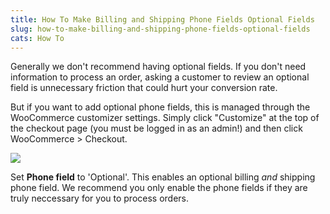 ```yaml
---
title: How To Make Billing and Shipping Phone Fields Optional Fields
slug: how-to-make-billing-and-shipping-phone-fields-optional-fields
cats: How To
---
```


Generally we don't recommend having optional fields. If you don't need information to process an order, asking a customer to review an optional field is unnecessary friction that could hurt your conversion rate.

But if you want to add optional phone fields, this is managed through the WooCommerce customizer settings. Simply click "Customize" at the top of the checkout page (you must be logged in as an admin!) and then click WooCommerce &gt; Checkout.

![](https://d33v4339jhl8k0.cloudfront.net/docs/assets/5bdde2822c7d3a01757ac42e/images/5d0a4c6b04286318cac47297/file-b4WvlWgE6B.png)

Set **Phone field** to 'Optional'. This enables an optional billing *and* shipping phone field. We recommend you only enable the phone fields if they are truly neccessary for you to process orders.